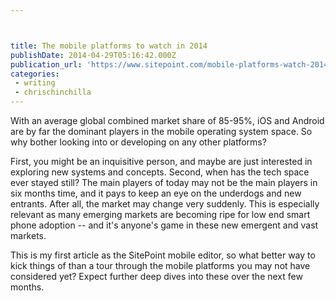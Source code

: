 ```yaml
---



title: The mobile platforms to watch in 2014
publishDate: 2014-04-29T05:16:42.000Z
publication_url: 'https://www.sitepoint.com/mobile-platforms-watch-2014/'
categories:
 - writing
 - chrischinchilla
---
```


With an average global combined market share of 85-95%, iOS and Android are by far the dominant players in the mobile operating system space. So why bother looking into or developing on any other platforms?

First, you might be an inquisitive person, and maybe are just interested in exploring new systems and concepts. Second, when has the tech space ever stayed still? The main players of today may not be the main players in six months time, and it pays to keep an eye on the underdogs and new entrants. After all, the market may change very suddenly. This is especially relevant as many emerging markets are becoming ripe for low end smart phone adoption -- and it's anyone's game in these new emergent and vast markets.

This is my first article as the SitePoint mobile editor, so what better way to kick things of than a tour through the mobile platforms you may not have considered yet? Expect further deep dives into these over the next few months.
